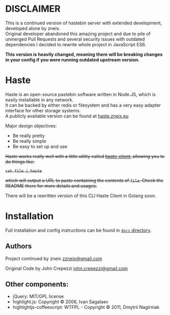 # DISCLAIMER

This is a continued version of hastebin server with extended development, developed alone by zneix.  
Original developer abandoned this amazing project and due to pile of unmerged Pull Requests and several security issues with outdated dependencies I decided to rewrite whole project in JavaScript ES6.  

**This version is heavily changed, meaning there will be breaking changes in your config if you were running outdated upstream version.**

# Haste

Haste is an open-source pastebin software written in Node.JS, which is easily installable in any network.  
It can be backed by either redis or filesystem and has a very easy adapter interface for other storage systems.  
A publicly available version can be found at [haste.zneix.eu](https://haste.zneix.eu)

Major design objectives:

* Be really pretty
* Be really simple
* Be easy to set up and use

~~Haste works really well with a little utility called [haste-client](https://github.com/seejohnrun/haste-client), allowing you to do things like:~~

~~`cat file | haste`~~

~~which will output a URL to paste containing the contents of `file`. Check the README there for more details and usages.~~

There will be a rewritten version of this CLI Haste Client in Golang soon.


# Installation

Full installation and config instructions can be found in [`docs` directory](https://github.com/zneix/haste-server/tree/master/docs).


## Authors

Project continued by zneix <zzneix@gmail.com>

Original Code by John Crepezzi <john.crepezzi@gmail.com>


## Other components:

* jQuery: MIT/GPL license
* highlight.js: Copyright © 2006, Ivan Sagalaev
* highlightjs-coffeescript: WTFPL - Copyright © 2011, Dmytrii Nagirniak
